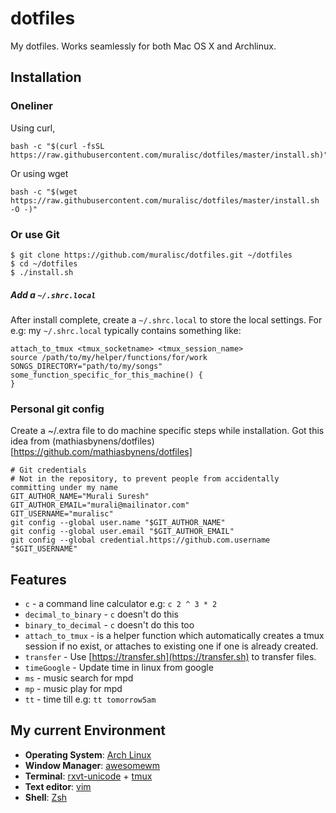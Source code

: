 # dotfiles

My dotfiles. Works seamlessly for both Mac OS X and Archlinux.

## Installation

### Oneliner
Using curl,
```shell
bash -c "$(curl -fsSL https://raw.githubusercontent.com/muralisc/dotfiles/master/install.sh)"
```

Or using wget
```shell
bash -c "$(wget https://raw.githubusercontent.com/muralisc/dotfiles/master/install.sh -O -)"
```
### Or use Git
```
$ git clone https://github.com/muralisc/dotfiles.git ~/dotfiles
$ cd ~/dotfiles
$ ./install.sh
```

##### Add a `~/.shrc.local`
After install complete, create a `~/.shrc.local` to store the local settings.
For e.g: my `~/.shrc.local` typically contains something like:
```
attach_to_tmux <tmux_socketname> <tmux_session_name>
source /path/to/my/helper/functions/for/work
SONGS_DIRECTORY="path/to/my/songs"
some_function_specific_for_this_machine() {
}
```

### Personal git config

Create a ~/.extra file to do machine specific steps while installation.
Got this idea from (mathiasbynens/dotfiles)[https://github.com/mathiasbynens/dotfiles]
```
# Git credentials
# Not in the repository, to prevent people from accidentally committing under my name
GIT_AUTHOR_NAME="Murali Suresh"
GIT_AUTHOR_EMAIL="murali@mailinator.com"
GIT_USERNAME="muralisc"
git config --global user.name "$GIT_AUTHOR_NAME"
git config --global user.email "$GIT_AUTHOR_EMAIL"
git config --global credential.https://github.com.username "$GIT_USERNAME"
```

## Features

* `c` - a command line calculator e.g: `c 2 ^ 3 * 2 ` 
* `decimal_to_binary` - `c` doesn't do this
* `binary_to_decimal` - `c` doesn't do this too
* `attach_to_tmux` - is a helper function which automatically creates a tmux session if no
exist, or attaches to existing one if one is already created.
* `transfer` - Use [https://transfer.sh](https://transfer.sh) to transfer files.
* `timeGoogle` - Update time in linux from google
* `ms` - music search for mpd
* `mp` - music play for mpd
* `tt` - time till e.g: `tt tomorrow5am`


## My current Environment
* **Operating System**: [Arch Linux](https://wiki.archlinux.org/index.php/The_Arch_Way)
* **Window Manager**: [awesomewm](https://awesomewm.org/)
* **Terminal**: [rxvt-unicode] + [tmux]
* **Text editor**: [vim](https://www.youtube.com/watch?v=_NUO4JEtkDw)
* **Shell**: [Zsh](https://wiki.archlinux.org/index.php/Zsh)



[rxvt-unicode]: https://wiki.archlinux.org/index.php/Rxvt-unicode
[tmux]: https://tmux.github.io/
